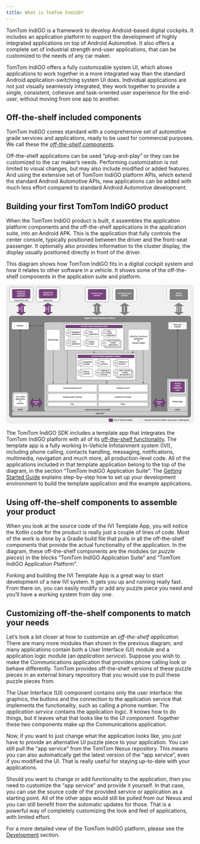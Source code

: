 ```yaml
---
title: What is TomTom IndiGO?
---
```


TomTom IndiGO is a framework to develop Android-based digital cockpits. It includes an application
platform to support the development of highly integrated applications on top of Android
Automotive. It also offers a complete set of industrial strength end-user applications, that can
be customized to the needs of any car maker.

TomTom IndiGO offers a fully customizable system UI, which allows applications to work together in
a more integrated way than the standard Android application-switching system UI does. Individual
applications are not just visually seamlessly integrated, they work together to provide
a single, consistent, cohesive and task-oriented user experience for the end-user, without moving
from one app to another.

## Off-the-shelf included components

TomTom IndiGO comes standard with a comprehensive set of automotive grade services and
applications, ready to be used for commercial purposes. We call these the
[_off-the-shelf components_](/tomtom-indigo/documentation/development/introduction#off-the-shelf-components-or-stock-components).

Off-the-shelf applications can be used “plug-and-play” or they can be customized to the
car maker’s needs. Performing customization is not limited to visual changes, but may also include
modified or added features. And using the extensive set of TomTom IndiGO platform APIs, which
extend the standard Android Automotive APIs, new applications can be added with much less effort
compared to standard Android Automotive development.

## Building your first TomTom IndiGO product

When the TomTom IndiGO product is built, it assembles the application platform components and the
off-the-shelf applications in the application suite, into an Android APK. This is the application
that fully controls the center console, typically positioned between the driver and the front-seat
passenger. It optionally also provides information to the cluster display, the display usually
positioned directly in front of the driver.

This diagram shows how TomTom IndiGO fits in a digital cockpit system and how it relates to other
software in a vehicle. It shows some of the off-the-shelf components in the application suite and
platform.

![TomTom IndiGO architecture overview](images/tomtom-indigo-architecture-overview.png)

The TomTom IndiGO SDK includes a template app that integrates the TomTom IndiGO platform with all
of its
[off-the-shelf functionality](/tomtom-indigo/documentation/platform-overview/example-apps#off-the-shelf-functionality).
The template app is a fully working In-Vehicle Infotainment system (IVI), including phone calling,
contacts handling, messaging, notifications, multimedia, navigation and much more, all
production-level code. All of the applications included in that template application belong to the
top of the diagram, in the section “TomTom IndiGO Application Suite”. The
[Getting Started Guide](/tomtom-indigo/documentation/getting-started/introduction)
explains step-by-step how to set up your development environment to build the template application
and the example applications.

## Using off-the-shelf components to assemble your product

When you look at the source code of the IVI Template App, you will notice the Kotlin code for the
product is really just a couple of lines of code. Most of the work is done by a Gradle build file
that pulls in all the off-the-shelf components that provide the actual functionality of the
application. In the diagram, these off-the-shelf components are the modules (or _puzzle pieces_) in
the blocks “TomTom IndiGO Application Suite” and “TomTom IndiGO Application Platform”.

Forking and building the IVI Template App is a great way to start development of a new IVI system.
It gets you up and running really fast. From there on, you can easily modify or add any puzzle
piece you need and you’ll have a working system from day one.

## Customizing off-the-shelf components to match your needs

Let’s look a bit closer at how to customize an _off-the-shelf application_. There are many more
modules than shown in the previous diagram, and many applications contain both a User Interface (UI)
module and a application logic module (an _application service_). Suppose you wish to make the
Communications application that provides phone calling look or behave differently. TomTom provides
off-the-shelf versions of these puzzle pieces in an external binary repository that you would use to
pull these puzzle pieces from.

The User Interface (UI) component contains only the user interface: the graphics, the buttons and
the connection to the application service that implements the functionality, such as calling a
phone number. The _application service_ contains the application logic. It knows how to do things,
but it leaves what that looks like to the _UI component_. Together these two components make up
the Communications application.

Now, if you want to just change what the application looks like, you just have to provide an
alternative UI puzzle piece to your application. You can still pull the “app service” from the
TomTom Nexus repository. This means you can also automatically get the latest version of the “app
service”, even if you modified the UI. That is really useful for staying up-to-date with your
applications.

Should you want to change or add functionality to the application, then you need to customize the
“app service” and provide it yourself. In that case, you can use the source code of the provided
service or application as a starting point.
All of the other apps would still be pulled from our Nexus and you can still benefit from
the automatic updates for those. That is a powerful way of completely customizing the look and feel
of applications, with limited effort.

For a more detailed view of the TomTom IndiGO platform, please see the
[Development](/tomtom-indigo/documentation/development/introduction) section.
